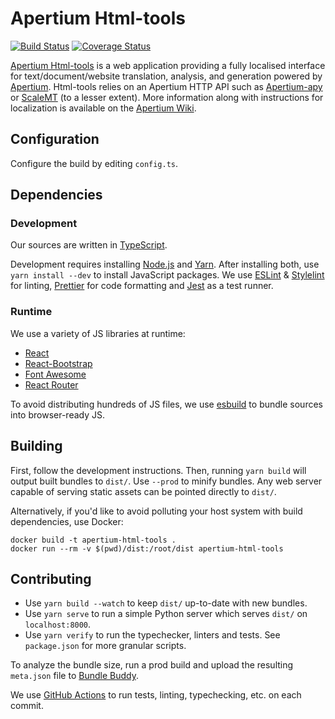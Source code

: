# Apertium Html-tools

[![Build
Status](https://github.com/sushain97/apertium-html-tools-v2/workflows/Check/badge.svg?branch=master)](https://github.com/sushain97/apertium-html-tools-v2/actions/workflows/check.yml?query=branch%3Amaster)
[![Coverage Status](https://coveralls.io/repos/github/sushain97/apertium-html-tools-v2/badge.svg?branch=master)](https://coveralls.io/github/sushain97/apertium-html-tools-v2?branch=master)

[Apertium Html-tools][1] is a web application providing a fully localised
interface for text/document/website translation, analysis, and generation
powered by [Apertium][2]. Html-tools relies on an Apertium HTTP API such as
[Apertium-apy][3] or [ScaleMT][4] (to a lesser extent). More information along
with instructions for localization is available on the [Apertium Wiki][5].

## Configuration

Configure the build by editing `config.ts`.

## Dependencies

### Development

Our sources are written in [TypeScript][6].

Development requires installing [Node.js][7] and [Yarn][8]. After installing
both, use `yarn install --dev` to install JavaScript packages. We use
[ESLint][9] & [Stylelint][10] for linting, [Prettier][11] for code formatting
and [Jest][12] as a test runner.

### Runtime

We use a variety of JS libraries at runtime:

- [React](https://reactjs.org/)
- [React-Bootstrap](https://react-bootstrap.netlify.app/)
- [Font Awesome](https://fontawesome.com/)
- [React Router](https://reactrouter.com/)

To avoid distributing hundreds of JS files, we use [esbuild][13] to bundle
sources into browser-ready JS.

## Building

First, follow the development instructions. Then, running `yarn build` will
output built bundles to `dist/`. Use `--prod` to minify bundles. Any web server
capable of serving static assets can be pointed directly to `dist/`.

Alternatively, if you'd like to avoid polluting your host system with build
dependencies, use Docker:

    docker build -t apertium-html-tools .
    docker run --rm -v $(pwd)/dist:/root/dist apertium-html-tools

## Contributing

- Use `yarn build --watch` to keep `dist/` up-to-date with new bundles.
- Use `yarn serve` to run a simple Python server which serves `dist/` on
  `localhost:8000`.
- Use `yarn verify` to run the typechecker, linters and tests. See
  `package.json` for more granular scripts.

To analyze the bundle size, run a prod build and upload the resulting
`meta.json` file to [Bundle Buddy][14].

We use [GitHub Actions][15] to run tests, linting, typechecking, etc. on each
commit.

[1]: http://wiki.apertium.org/wiki/Apertium-html-tools
[2]: http://apertium.org
[3]: http://wiki.apertium.org/wiki/Apertium-apy
[4]: http://wiki.apertium.org/wiki/ScaleMT
[5]: http://wiki.apertium.org/wiki/Apertium-html-tools
[6]: https://www.typescriptlang.org/
[7]: https://nodejs.org/en/download/
[8]: https://classic.yarnpkg.com/en/docs/install
[9]: https://eslint.org/
[10]: https://stylelint.io/
[11]: https://prettier.io/
[12]: https://jestjs.io/
[13]: https://esbuild.github.io/
[14]: https://bundle-buddy.com/
[15]: https://docs.github.com/actions
